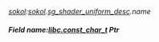 _[sokol](../../modules/sokol/sokol-module.md):[sokol](../../modules/sokol/sokol-module.md).[sg\_shader\_uniform\_desc](../../modules/sokol/sokol-sg_shader_uniform_desc.md).name_
##### Field name:[libc.const_char_t](../../modules/libc/libc-const_char_t.md) Ptr
